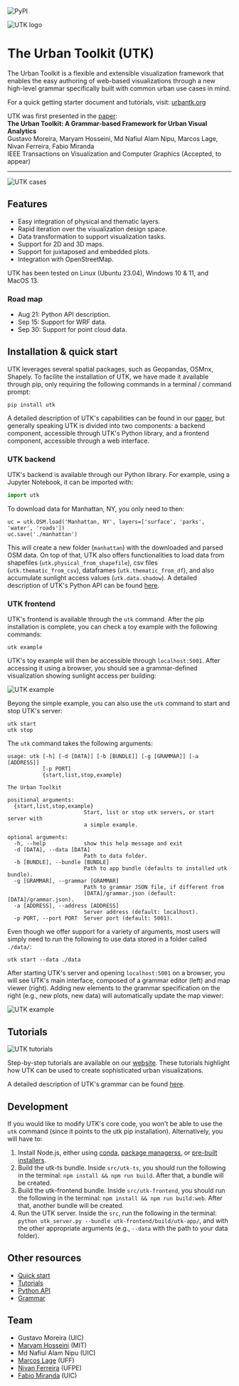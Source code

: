 ![PyPI](https://img.shields.io/pypi/v/utk)

![UTK logo](https://github.com/urban-toolkit/utk/blob/master/images/logo.jpg?raw=true)

# The Urban Toolkit (UTK)

The Urban Toolkit is a flexible and extensible visualization framework that enables the easy authoring of web-based visualizations
through a new high-level grammar specifically built with common urban use cases in mind.

For a quick getting starter document and tutorials, visit: [urbantk.org](http://urbantk.org)

UTK was first presented in the [paper](https://arxiv.org/abs/2308.07769):  
**The Urban Toolkit: A Grammar-based Framework for Urban Visual Analytics**  
Gustavo Moreira, Maryam Hosseini, Md Nafiul Alam Nipu, Marcos Lage, Nivan Ferreira, Fabio Miranda  
IEEE Transactions on Visualization and Computer Graphics (Accepted, to appear)

---

![UTK cases](https://github.com/urban-toolkit/utk/blob/master/images/image-1.png?raw=true)

## Features
- Easy integration of physical and thematic layers.
- Rapid iteration over the visualization design space.
- Data transformation to support visualization tasks.
- Support for 2D and 3D maps.
- Support for juxtaposed and embedded plots.
- Integration with OpenStreetMap.

UTK has been tested on Linux (Ubuntu 23.04), Windows 10 & 11, and MacOS 13.

### Road map
- Aug 21: Python API description.
- Sep 15: Support for WRF data.
- Sep 30: Support for point cloud data.

## Installation & quick start

UTK leverages several spatial packages, such as Geopandas, OSMnx, Shapely. To facilite the installation of UTK, we have made it available through pip, only requiring the following commands in a terminal / command prompt:

```console
pip install utk
```

A detailed description of UTK's capabilities can be found in our [paper](https://arxiv.org/abs/2308.07769), but generally speaking UTK is divided into two components: a backend component, accessible through UTK's Python library, and a frontend component, accessible through a web interface.

### UTK backend

UTK's backend is available through our Python library. For example, using a Jupyter Notebook, it can be imported with:

```python
import utk
```

To download data for Manhattan, NY, you only need to then:
```
uc = utk.OSM.load('Manhattan, NY', layers=['surface', 'parks', 'water', 'roads'])
uc.save('./manhattan')
```

This will create a new folder (``manhattan``) with the downloaded and parsed OSM data. On top of that, UTK also offers functionalities to load data from shapefiles (``utk.physical_from_shapefile``), csv files (``utk.thematic_from_csv``), dataframes (``utk.thematic_from_df``), and also accumulate sunlight access values (``utk.data.shadow``). A detailed description of UTK's Python API can be found [here](https://github.com/urban-toolkit/utk/blob/master/api.md).


### UTK frontend

UTK's frontend is available through the ``utk`` command. After the pip installation is complete, you can check a toy example with the following commands:

```console
utk example
```

UTK's toy example will then be accessible through ``localhost:5001``. After accessing it using a browser, you should see a grammar-defined visualization showing sunlight access per building:

![UTK example](https://github.com/urban-toolkit/utk/blob/master/images/example_full.png?raw=true)


Beyong the simple example, you can also use the ``utk`` command to start and stop UTK's server:

```console
utk start
utk stop
```

The ``utk`` command takes the following arguments:
```
usage: utk [-h] [-d [DATA]] [-b [BUNDLE]] [-g [GRAMMAR]] [-a [ADDRESS]]
           [-p PORT]
           {start,list,stop,example}

The Urban Toolkit

positional arguments:
  {start,list,stop,example}
                        Start, list or stop utk servers, or start server with
                        a simple example.

optional arguments:
  -h, --help            show this help message and exit
  -d [DATA], --data [DATA]
                        Path to data folder.
  -b [BUNDLE], --bundle [BUNDLE]
                        Path to app bundle (defaults to installed utk bundle).
  -g [GRAMMAR], --grammar [GRAMMAR]
                        Path to grammar JSON file, if different from
                        [DATA]/grammar.json (default: [DATA]/grammar.json).
  -a [ADDRESS], --address [ADDRESS]
                        Server address (default: localhost).
  -p PORT, --port PORT  Server port (default: 5001).
```

Even though we offer support for a variety of arguments, most users will simply need to run the following to use data stored in a folder called ``./data/``:

```console
utk start --data ./data
```

After starting UTK's server and opening ``localhost:5001`` on a browser, you will see UTK's main interface, composed of a grammar editor (left) and map viewer (right). Adding new elements to the grammar specification on the right (e.g., new plots, new data) will automatically update the map viewer:

![UTK example](https://github.com/urban-toolkit/utk/blob/master/images/example.gif?raw=true)


## Tutorials

![UTK tutorials](https://github.com/urban-toolkit/utk/blob/master/images/tutorials.png?raw=true)

Step-by-step tutorials are available on our [website](http://urbantk.org/home-tutorials). These tutorials highlight how UTK can be used to create sophisticated urban visualizations.

A detailed description of UTK's grammar can be found [here](https://github.com/urban-toolkit/utk/blob/master/grammar.md).

## Development

If you would like to modify UTK's core code, you won't be able to use the ``utk`` command (since it points to the utk pip installation). Alternatively, you will have to:
1. Install Node.js, either using [conda](https://anaconda.org/conda-forge/nodejs), [package managerss](https://nodejs.org/en/download/package-manager), or [pre-built installers](https://nodejs.org/en/download).
2. Build the utk-ts bundle. Inside ``src/utk-ts``, you should run the following in the terminal: ``npm install && npm run build``. After that, a bundle will be created.
3. Build the utk-frontend bundle. Inside ``src/utk-frontend``, you should run the following in the terminal: ``npm install && npm run build:web``. After that, another bundle will be created.
4. Run the UTK server. Inside the ``src``, run the following in the terminal: ``python utk_server.py --bundle utk-frontend/build/utk-app/``, and with the other appropriate arguments (e.g., ``--data`` with the path to your data folder).

## Other resources
- [Quick start](http://urbantk.org/get-started/)
- [Tutorials](http://urbantk.org/home-tutorials/)
- [Python API](https://github.com/urban-toolkit/utk/blob/master/api.md)
- [Grammar](https://github.com/urban-toolkit/utk/blob/master/grammar.md)

## Team
- Gustavo Moreira (UIC)
- [Maryam Hosseini](https://www.maryamhosseini.me/) (MIT)
- Md Nafiul Alam Nipu (UIC)
- [Marcos Lage](http://www.ic.uff.br/~mlage/) (UFF)
- [Nivan Ferreira](https://www.cin.ufpe.br/~nivan/) (UFPE)
- [Fabio Miranda](https://fmiranda.me) (UIC)


